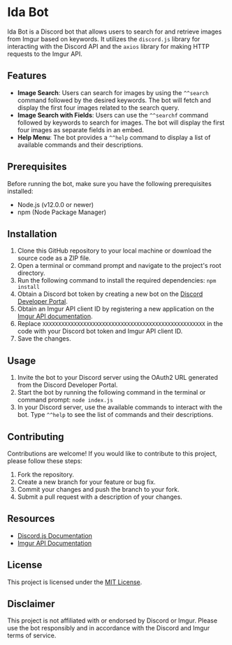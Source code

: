 # Ida Bot

Ida Bot is a Discord bot that allows users to search for and retrieve images from Imgur based on keywords. It utilizes the `discord.js` library for interacting with the Discord API and the `axios` library for making HTTP requests to the Imgur API.

## Features
- **Image Search**: Users can search for images by using the `^^search` command followed by the desired keywords. The bot will fetch and display the first four images related to the search query.
- **Image Search with Fields**: Users can use the `^^searchf` command followed by keywords to search for images. The bot will display the first four images as separate fields in an embed.
- **Help Menu**: The bot provides a `^^help` command to display a list of available commands and their descriptions.

## Prerequisites
Before running the bot, make sure you have the following prerequisites installed:
- Node.js (v12.0.0 or newer)
- npm (Node Package Manager)

## Installation
1. Clone this GitHub repository to your local machine or download the source code as a ZIP file.
2. Open a terminal or command prompt and navigate to the project's root directory.
3. Run the following command to install the required dependencies:
`npm install`
4. Obtain a Discord bot token by creating a new bot on the [Discord Developer Portal](https://discord.com/developers/applications).
5. Obtain an Imgur API client ID by registering a new application on the [Imgur API documentation](https://apidocs.imgur.com/).
6. Replace `XXXXXXXXXXXXXXXXXXXXXXXXXXXXXXXXXXXXXXXXXXXXXXXXXXXX` in the code with your Discord bot token and Imgur API client ID.
7. Save the changes.

## Usage
1. Invite the bot to your Discord server using the OAuth2 URL generated from the Discord Developer Portal.
2. Start the bot by running the following command in the terminal or command prompt: `node index.js`
3. In your Discord server, use the available commands to interact with the bot. Type `^^help` to see the list of commands and their descriptions.

## Contributing
Contributions are welcome! If you would like to contribute to this project, please follow these steps:
1. Fork the repository.
2. Create a new branch for your feature or bug fix.
3. Commit your changes and push the branch to your fork.
4. Submit a pull request with a description of your changes.

## Resources
- [Discord.js Documentation](https://discord.js.org/#/docs/main/stable/general/welcome)
- [Imgur API Documentation](https://apidocs.imgur.com/)

## License
This project is licensed under the [MIT License](LICENSE).

## Disclaimer
This project is not affiliated with or endorsed by Discord or Imgur. Please use the bot responsibly and in accordance with the Discord and Imgur terms of service.

